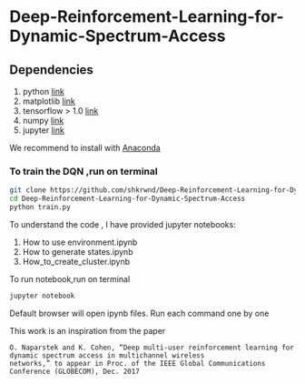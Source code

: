 # Deep-Reinforcement-Learning-for-Dynamic-Spectrum-Access

## Dependencies


1. python [link](https://www.python.org)
2. matplotlib [link](https://matplotlib.org/)
3. tensorflow > 1.0 [link](https://www.tensorflow.org/)
4. numpy [link](https://www.numpy.org/)
5. jupyter [link](http://jupyter.org/)

We recommend to install with [Anaconda](https://anaconda.org/anaconda/python) 


### To train the DQN ,run on terminal
```bash
git clone https://github.com/shkrwnd/Deep-Reinforcement-Learning-for-Dynamic-Spectrum-Access.git
cd Deep-Reinforcement-Learning-for-Dynamic-Spectrum-Access
python train.py
```

To understand the code , I have provided jupyter notebooks:
1. How to use environment.ipynb
2. How to generate states.ipynb
3. How_to_create_cluster.ipynb

To run notebook,run on terminal
```bash
jupyter notebook
```
Default browser will open ipynb files. Run each command one by one


This work is an inspiration from the paper
```
O. Naparstek and K. Cohen, “Deep multi-user reinforcement learning for dynamic spectrum access in multichannel wireless
networks,” to appear in Proc. of the IEEE Global Communications Conference (GLOBECOM), Dec. 2017
```




